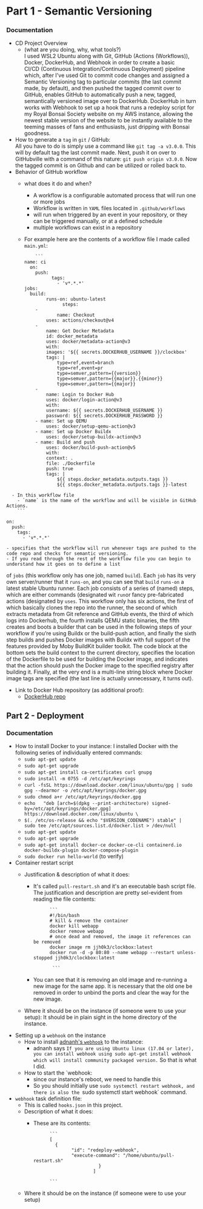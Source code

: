 # Part 1 - Semantic Versioning  

### Documentation  

- CD Project Overview
  - (what are you doing, why, what tools?)  
    I used WSL2 Ubuntu along with Git, GitHub (Actions (Workflows)), Docker, DockerHub, and Webhook in order to create a basic   
    CI/CD (Continuous Integration/Continuous Deployment) pipeline which, after I've used Git to commit code changes 
    and assigned a Semantic Versioning tag to particular commits (the last commit made, by default), and then pushed the tagged commit over to GitHub, enables 
    GitHub to automatically push a new, tagged, semantically versioned image over to DockerHub. DockerHub in turn works with Webhook 
    to set up a hook that runs a redeploy script for my Royal Bonsai Society website on my AWS instance, allowing the newest stable version of the 
    website to be instantly available to the teeming masses of fans and enthusiasts, just dripping with Bonsai goodness.  
- How to generate a `tag` in `git` / GitHub:   
  All you have to do is simply use a command like `git tag -a v3.0.0`. This will by default tag the last commit made. Next, push it on over to GitHubville 
  with a command of this nature: `git push origin v3.0.0`. Now the tagged commit is on Github and can be utilized or rolled back to. 
- Behavior of GitHub workflow
  - what does it do and when? 
    - A workflow is a configurable automated process that will run one or more jobs
    - Workflow is written in `YAML` files located in `.github/workflows`
    - will run when triggered by an event in your repository, or they can be triggered manually, or at a defined schedule
    - multiple workflows can exist in a repository
  - For example here are the contents of a workflow file I made called `main.yml`: 
 
    		```
		name: ci
		  on:
  		    push:
    		      tags:
      		        - 'v*.*.*'      
		jobs:
  		  build:
    		    runs-on: ubuntu-latest
    	              steps:
      		- 
                    name: Checkout
        		uses: actions/checkout@v4
      		- 
        		name: Get Docker Metadata
        		id: docker_metadata
        		uses: docker/metadata-action@v3
        		with:
          		images: '${{ secrets.DOCKERHUB_USERNAME }}/clockbox'
          		tags: |
            		type=ref,event=branch
            		type=ref,event=pr
            		type=semver,pattern={{version}}
            		type=semver,pattern={{major}}.{{minor}}
            		type=semver,pattern={{major}}
      		- 
        		name: Login to Docker Hub
        		uses: docker/login-action@v3
        		with:
          		username: ${{ secrets.DOCKERHUB_USERNAME }}
          		password: ${{ secrets.DOCKERHUB_PASSWORD }}
      		- name: Set up QEMU
        		uses: docker/setup-qemu-action@v3
      		- name: Set up Docker Buildx
        		uses: docker/setup-buildx-action@v3
      		- name: Build and push
        		uses: docker/build-push-action@v5
        		with:
          		context: .
          		file: ./Dockerfile
          		push: true
          		tags: |
            		${{ steps.docker_metadata.outputs.tags }}
            		${{ steps.docker_metadata.outputs.tags }}-latest
```
  - In this workflow file 
    - `name` is the name of the workflow and will be visible in GitHub Actions. 
    ```

on:
  push:
    tags:
      - 'v*.*.*'
```
    - specifies that the workflow will run whenever tags are pushed to the code repo and checks for semantic versioning. 
    - If you read through the rest of the workflow file you can begin to understand how it goes on to define a list 
   of `jobs` (this workflow only has one job, named `build`). Each `job` has its very own server/runner that it `runs-on`, 
   and you can see that `build` `runs-on` a latest stable Ubuntu runner. Each job consists of a series of (named) steps, which are either commands
   (designated wit `run`or fancy pre-fabricated actions (designated by `uses`. This workflow only has six actions, the first of which basically clones 
   the repo into the runner, the second of which extracts metadata from Git reference and GitHub events, the third of which logs into Dockerhub, 
   the fourth installs QEMU static binaries, the fifth creates and boots a builder that can be used in the following steps of 
   your workflow if you’re using Buildx or the build-push action, and finally the sixth step builds and pushes Docker images 
   with Buildx with full support of the features provided by Moby BuildKit builder toolkit. The code block at the bottom 
   sets the build context to the current directory, specifies the location of the Dockerfile to be used for building the Docker image, 
   and indicates that the action should push the Docker image to the specified registry after building it. Finally, at the very end 
   is a multi-line string block where Docker image tags are specified (the last line is actually unnecessary, it turns out).
- Link to Docker Hub repository (as additional proof): 
	- [DockerHub repo](https://hub.docker.com/repository/docker/jjh0k3/clockbox/general)

## Part 2 - Deployment 

### Documentation 

- How to install Docker to your instance: 
  I installed Docker with the following series of individually entered commands: 
    - `sudo apt-get update` 
    - `sudo apt-get upgrade` 
    - `sudo apt-get install ca-certificates curl gnupg`
    - `sudo install -m 0755 -d /etc/apt/keyrings`
    - `curl -fsSL https://download.docker.com/linux/ubuntu/gpg | sudo gpg --dearmor -o /etc/apt/keyrings/docker.gpg` 
    - `sudo chmod a+r /etc/apt/keyrings/docker.gpg` 
    - `echo   "deb [arch=$(dpkg --print-architecture) signed-by=/etc/apt/keyrings/docker.gpg] https://download.docker.com/linux/ubuntu \` 
    - `$(. /etc/os-release && echo "$VERSION_CODENAME") stable" |   sudo tee /etc/apt/sources.list.d/docker.list > /dev/null` 
    - `sudo apt-get update` 
    - `sudo apt-get upgrade` 
    - `sudo apt-get install docker-ce docker-ce-cli containerd.io docker-buildx-plugin docker-compose-plugin` 
    - `sudo docker run hello-world` (to verify) 
- Container restart script
  - Justification & description of what it does: 
    - It's called `pull-restart.sh` and it's an executable bash script file. The justification and 
   description are pretty sel-evident from reading the file contents: 

		 		```
				#!/bin/bash
				# kill & remove the container
				docker kill webapp
				docker remove webapp
				# once dead and removed, the image it references can be removed
				docker image rm jjh0k3/clockbox:latest
				docker run -d -p 80:80 --name webapp --restart unless-stopped jjh0k3/clockbox:latest 

				 ``` 

    - You can see that it is removing an old image and re-running a new image for the same app. It is necessary that the old one be removed 
in order to unbind the ports and clear the way for the new image. 

  - Where it should be on the instance (if someone were to use your setup): 
It should be in plain sight in the home directory of the instance. 
- Setting up a `webhook` on the instance
  - How to install [adnanh's `webhook`](https://github.com/adnanh/webhook) to the instance: 
    - adnanh says `If you are using Ubuntu linux (17.04 or later), you can install webhook using sudo apt-get install webhook which will install community packaged version.` So that is what I did. 
  - How to start the `webhook: 
    - since our instance's reboot, we need to handle this 
    - So you should initially use `sudo systemctl restart webhook, and there is also the `sudo systemctl start webhook` command. 
- `webhook` task definition file: 
  - This is called `hooks.json` in this project. 
  - Description of what it does: 
    - These are its contents: 

				``` 
				[
  				  {
    				    "id": "redeploy-webhook",
    				    "execute-command": "/home/ubuntu/pull-restart.sh"
                                  }
                                ] 

				```

  - Where it should be on the instance (if someone were to use your setup)
